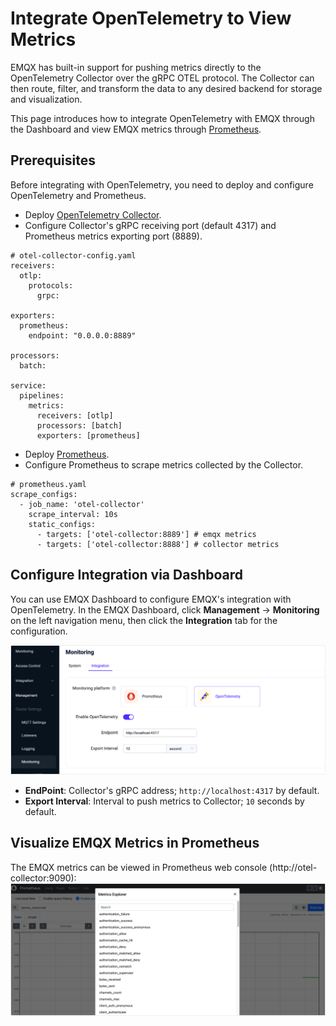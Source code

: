 # Integrate OpenTelemetry to View Metrics

EMQX has built-in support for pushing metrics directly to the OpenTelemetry Collector over the gRPC OTEL protocol. The Collector can then route, filter, and transform the data to any desired backend for storage and visualization. 

This page introduces how to integrate OpenTelemetry with EMQX through the Dashboard and view EMQX metrics through [Prometheus](../../observability/prometheus.md). 

## Prerequisites
Before integrating with OpenTelemetry, you need to deploy and configure OpenTelemetry and Prometheus.

- Deploy [OpenTelemetry Collector](https://opentelemetry.io/docs/collector/getting-started).
- Configure Collector's gRPC receiving port (default 4317) and Prometheus metrics exporting port (8889).

```
# otel-collector-config.yaml
receivers:
  otlp:
    protocols:
      grpc:

exporters:
  prometheus:
    endpoint: "0.0.0.0:8889"
      
processors:
  batch:
  
service:  
  pipelines:    
    metrics:
      receivers: [otlp]
      processors: [batch]
      exporters: [prometheus]
```
- Deploy [Prometheus](https://prometheus.io/docs/prometheus/latest/installation).
- Configure Prometheus to scrape metrics collected by the Collector.
```
# prometheus.yaml
scrape_configs:
  - job_name: 'otel-collector'
    scrape_interval: 10s
    static_configs:
      - targets: ['otel-collector:8889'] # emqx metrics
      - targets: ['otel-collector:8888'] # collector metrics
```

## Configure Integration via Dashboard

You can use EMQX Dashboard to configure EMQX's integration with OpenTelemetry. In the EMQX Dashboard, click **Management** -> **Monitoring** on the left navigation menu, then click the **Integration** tab for the configuration.

![OpenTelemetry-Dashboard](./assets/opentelemetry-dashboard-en.png)
- **EndPoint**: Collector's gRPC address; `http://localhost:4317` by default.
- **Export Interval**: Interval to push metrics to Collector; `10` seconds by default.

## Visualize EMQX Metrics in Prometheus

The EMQX metrics can be viewed in Prometheus web console (http://otel-collector:9090):
![OpenTelemetry-Prometheus](./assets/opentelemetry-prometheus.png)





